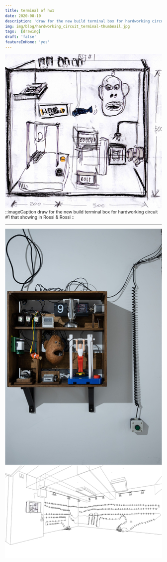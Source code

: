 ```yaml
---
title: terminal of hw1
date: 2020-08-10
description: 'draw for the new build terminal box for hardworking circuit #1 that showing in Rossi & Rossi'
img: img/blog/hardworking_circuit_terminal-thumbnail.jpg
tags:  [drawing]
draft: 'false'
featureInHome: 'yes'
---
```

![Alt text](/img/blog/hardworking_circuit_terminal.jpg)
::imageCaption
draw for the new build terminal box for hardworking circuit #1 that showing in Rossi & Rossi
::


----


<!-- ### [work/hardworking-circuit-1-3#installation-version-rossi-rossi-big-wind-blow](/work/hardworking-circuit-1-3#installation-version-rossi-rossi-big-wind-blow) -->

![Alt text](/img/hardworkingcircuit13/hardworkingCircuit1_rossirossi/FSC_8561.jpg)
![Alt text](/img/blog/hardworking_circuit_1_rossi_rossi_set_up_overview_1.png)

